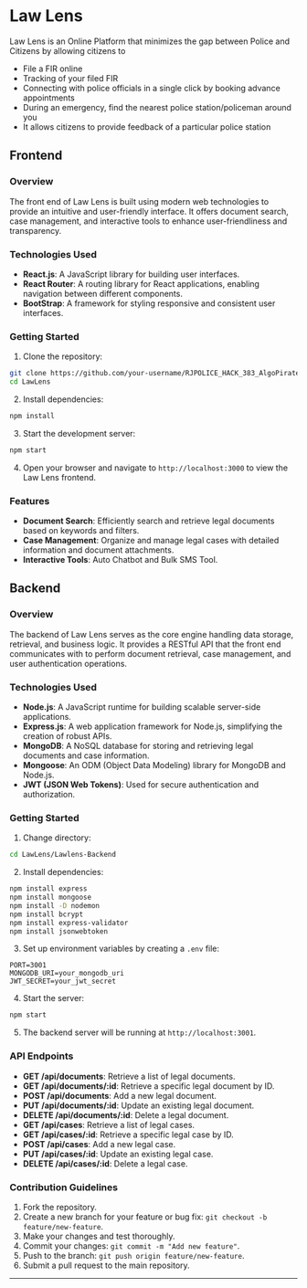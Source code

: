 # Law Lens

Law Lens is an Online Platform that minimizes the gap between Police and Citizens by allowing citizens to
- File a FIR online
- Tracking of your filed FIR
- Connecting with police officials in a single click by booking advance appointments
- During an emergency, find the nearest police station/policeman around you
- It allows citizens to provide feedback of a particular police station

## Frontend

### Overview

The front end of Law Lens is built using modern web technologies to provide an intuitive and user-friendly interface. It offers document search, case management, and interactive tools to enhance user-friendliness and transparency.

### Technologies Used

- **React.js**: A JavaScript library for building user interfaces.
- **React Router**: A routing library for React applications, enabling navigation between different components.
- **BootStrap**: A framework for styling responsive and consistent user interfaces.

### Getting Started

1. Clone the repository:

```bash
git clone https://github.com/your-username/RJPOLICE_HACK_383_AlgoPirates_1.git
cd LawLens
```

2. Install dependencies:

```bash
npm install
```

3. Start the development server:

```bash
npm start
```

4. Open your browser and navigate to `http://localhost:3000` to view the Law Lens frontend.

### Features

- **Document Search**: Efficiently search and retrieve legal documents based on keywords and filters.
- **Case Management**: Organize and manage legal cases with detailed information and document attachments.
- **Interactive Tools**: Auto Chatbot and Bulk SMS Tool.

## Backend

### Overview

The backend of Law Lens serves as the core engine handling data storage, retrieval, and business logic. It provides a RESTful API that the front end communicates with to perform document retrieval, case management, and user authentication operations.

### Technologies Used

- **Node.js**: A JavaScript runtime for building scalable server-side applications.
- **Express.js**: A web application framework for Node.js, simplifying the creation of robust APIs.
- **MongoDB**: A NoSQL database for storing and retrieving legal documents and case information.
- **Mongoose**: An ODM (Object Data Modeling) library for MongoDB and Node.js.
- **JWT (JSON Web Tokens)**: Used for secure authentication and authorization.

### Getting Started

1. Change directory:

```bash
cd LawLens/Lawlens-Backend
```

2. Install dependencies:

```bash
npm install express
npm install mongoose
npm install -D nodemon
npm install bcrypt
npm install express-validator
npm install jsonwebtoken
```

3. Set up environment variables by creating a `.env` file:

```env
PORT=3001
MONGODB_URI=your_mongodb_uri
JWT_SECRET=your_jwt_secret
```

4. Start the server:

```bash
npm start
```

5. The backend server will be running at `http://localhost:3001`.

### API Endpoints

- **GET /api/documents**: Retrieve a list of legal documents.
- **GET /api/documents/:id**: Retrieve a specific legal document by ID.
- **POST /api/documents**: Add a new legal document.
- **PUT /api/documents/:id**: Update an existing legal document.
- **DELETE /api/documents/:id**: Delete a legal document.
- **GET /api/cases**: Retrieve a list of legal cases.
- **GET /api/cases/:id**: Retrieve a specific legal case by ID.
- **POST /api/cases**: Add a new legal case.
- **PUT /api/cases/:id**: Update an existing legal case.
- **DELETE /api/cases/:id**: Delete a legal case.

### Contribution Guidelines

1. Fork the repository.
2. Create a new branch for your feature or bug fix: `git checkout -b feature/new-feature`.
3. Make your changes and test thoroughly.
4. Commit your changes: `git commit -m "Add new feature"`.
5. Push to the branch: `git push origin feature/new-feature`.
6. Submit a pull request to the main repository.

---
